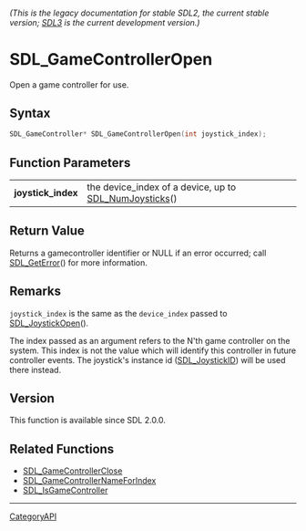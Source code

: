 ###### (This is the legacy documentation for stable SDL2, the current stable version; [SDL3](https://wiki.libsdl.org/SDL3/) is the current development version.)
# SDL_GameControllerOpen

Open a game controller for use.

## Syntax

```c
SDL_GameController* SDL_GameControllerOpen(int joystick_index);

```

## Function Parameters

|                        |                                                                            |
| ---------------------- | -------------------------------------------------------------------------- |
| **joystick_index**     | the device_index of a device, up to [SDL_NumJoysticks](SDL_NumJoysticks.md)() |

## Return Value

Returns a gamecontroller identifier or NULL if an error occurred; call
[SDL_GetError](SDL_GetError.md)() for more information.

## Remarks

`joystick_index` is the same as the `device_index` passed to
[SDL_JoystickOpen](SDL_JoystickOpen.md)().

The index passed as an argument refers to the N'th game controller on the
system. This index is not the value which will identify this controller in
future controller events. The joystick's instance id
([SDL_JoystickID](SDL_JoystickID.md)) will be used there instead.

## Version

This function is available since SDL 2.0.0.

## Related Functions

* [SDL_GameControllerClose](SDL_GameControllerClose.md)
* [SDL_GameControllerNameForIndex](SDL_GameControllerNameForIndex.md)
* [SDL_IsGameController](SDL_IsGameController.md)

----
[CategoryAPI](CategoryAPI.md)
